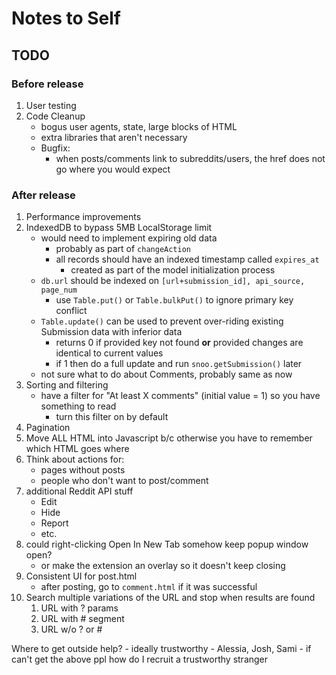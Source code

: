 # Notes to Self
## TODO
### Before release
1. User testing
1. Code Cleanup
    - bogus user agents, state, large blocks of HTML
    - extra libraries that aren't necessary
    - Bugfix:
        - when posts/comments link to subreddits/users, the href does not go where you would expect
### After release
1. Performance improvements
1. IndexedDB to bypass 5MB LocalStorage limit
    - would need to implement expiring old data
        - probably as part of `changeAction`
        - all records should have an indexed timestamp called `expires_at`
            - created as part of the model initialization process
    - `db.url` should be indexed on `[url+submission_id], api_source, page_num`
        - use `Table.put()` or `Table.bulkPut()` to ignore primary key conflict
    - `Table.update()` can be used to prevent over-riding existing Submission data with inferior data
        - returns 0 if provided key not found **or** provided changes are identical to current values
        - if 1 then do a full update and run `snoo.getSubmission()` later
    - not sure what to do about Comments, probably same as now
1. Sorting and filtering
    - have a filter for "At least X comments" (initial value = 1) so you have something to read
        - turn this filter on by default
1. Pagination
1. Move ALL HTML into Javascript b/c otherwise you have to remember which HTML goes where
1. Think about actions for:
    - pages without posts
    - people who don't want to post/comment
1. additional Reddit API stuff
    - Edit
    - Hide
    - Report
    - etc.
1. could right-clicking Open In New Tab somehow keep popup window open?
    - or make the extension an overlay so it doesn't keep closing
1. Consistent UI for post.html
    - after posting, go to `comment.html` if it was successful
1. Search multiple variations of the URL and stop when results are found
    1. URL with ? params
    1. URL with # segment
    1. URL w/o ? or #

Where to get outside help?
    - ideally trustworthy
        - Alessia, Josh, Sami
    - if can't get the above ppl how do I recruit a trustworthy stranger
